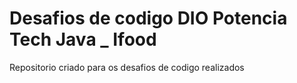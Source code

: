 # Desafios de codigo DIO Potencia Tech Java _ Ifood

Repositorio criado para os desafios de codigo realizados 
